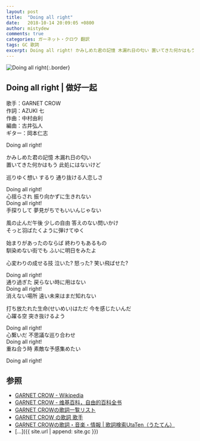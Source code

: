 ```yaml
---
layout: post
title:  "Doing all right"
date:   2018-10-14 20:09:05 +0800
author: mistydew
comments: true
categories: ガーネット・クロウ 翻訳
tags: GC 歌詞
excerpt: Doing all right! かみしめた君の記憶 木漏れ日の匂い 置いてきた何かはもう 此処にはないけど
---
```

![Doing all right](https://raw.githubusercontent.com/mistydew/gc2/master/cover/single/Single_29th_Doing_all_right.jpg){:.border}

## Doing all right | 做好一起

歌手：GARNET CROW<br>
作詞：AZUKI 七<br>
作曲：中村由利<br>
編曲：古井弘人<br>
ギター：岡本仁志

Doing all right!

かみしめた君の記憶 木漏れ日の匂い<br>
置いてきた何かはもう 此処にはないけど

巡りゆく想い するり 通り抜ける人恋しさ

Doing all right!<br>
心揺らされ 振り向かずに生きれない<br>
Doing all right!<br>
手探りして 夢見がちでもいいんじゃない

風の止んだ午後 少しの自由 答えのない問いかけ<br>
そっと羽ばたくように弾けてゆく

始まりがあったのならば 終わりもあるもの<br>
馴染めない街でも ふいに明日をみたよ

心変わりの成せる技 泣いた? 怒った? 笑い飛ばせた?

Doing all right!<br>
通り過ぎた 戻らない時に用はない<br>
Doing all right!<br>
消えない場所 遠い未来はまだ知れない

打ち放たれた生命(せいめい)はただ 今を感じたいんだ<br>
心躍る空 突き抜けるよう

Doing all right!<br>
心繋いだ 不思議な巡り合わせ<br>
Doing all right!<br>
重ね合う時 素敵な予感集めたい

Doing all right!

## 参照
* [GARNET CROW - Wikipedia](https://ja.wikipedia.org/wiki/GARNET_CROW)
* [GARNET CROW - 维基百科，自由的百科全书](https://zh.wikipedia.org/wiki/GARNET_CROW)
* [GARNET CROWの歌詞一覧リスト](https://www.uta-net.com/artist/344)
* [GARNET CROW の歌詞 歌手](http://www.kasi-time.com/subcat-uta-167-1.html)
* [GARNET CROWの歌詞・音楽・情報 \| 歌詞検索UtaTen（うたてん）](https://utaten.com/artist/GARNET+CROW)
* [...]({{ site.url | append: site.gc }})
